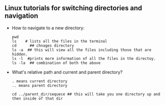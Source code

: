 ## Linux tutorials for switching directories and navigation

- How to navigate to a new directory:
  ```
  pwd
  ls    # lists all the files in the terminal
  cd      ## chnages directory
  ls -a  ## this will view all the files including those that are hidden.
  ls -l  #prints more information of all the files in the directoy.
  ls -la  ## combination of both the above
  ```

- What's relative path and current and parent directory?
  
  ```
  . means current directory 
  .. means parent directory

  cd ../parent_dir/sequece ## this will take you one directory up and then inside of that dir
  ```